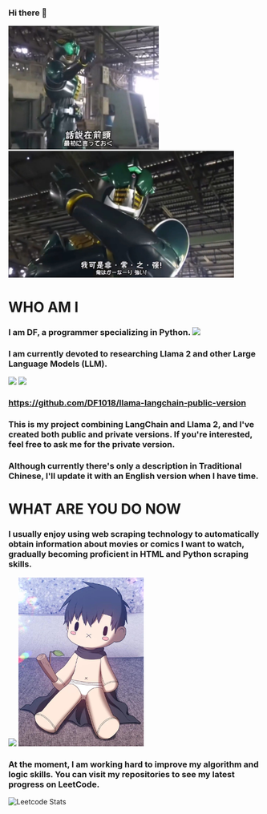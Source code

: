 ### Hi there 👋
<img src="https://github.com/DF1018/DF1018/blob/main/photo/VS--Zeronosbilibili-0%E2%80%9931%E2%80%9D.jpg" width="300"><img src="https://github.com/DF1018/DF1018/blob/main/photo/VS--Zeronosbilibili-0%E2%80%9934%E2%80%9D.jpg" width="450">

# WHO AM I 
### I am DF, a programmer specializing in Python. <img src="https://upload.wikimedia.org/wikipedia/commons/thumb/c/c3/Python-logo-notext.svg/800px-Python-logo-notext.svg.png" width="25">
### I am currently devoted to researching Llama 2 and other Large Language Models (LLM).
<img src="https://meetcody.ai/wp-content/webp-express/webp-images/doc-root/wp-content/uploads/2023/07/LlamaCover-1-1151x648.png.webp" width="100"> <img src="https://thumbs.dreamstime.com/b/vector-icon-large-language-model-advanced-text-generation-ai-editable-stroke-280268673.jpg" width="100">
### https://github.com/DF1018/llama-langchain-public-version
### This is my project combining LangChain and Llama 2, and I've created both public and private versions. If you're interested, feel free to ask me for the private version.
### Although currently there's only a description in Traditional Chinese, I'll update it with an English version when I have time.

# WHAT ARE YOU DO NOW
### I usually enjoy using web scraping technology to automatically obtain information about movies or comics I want to watch, gradually becoming proficient in HTML and Python scraping skills.
<img src="https://www.webharvy.com/images/web%20scraping.png" width="400"> <img src="https://github.com/DF1018/DF1018/blob/main/photo/Screenshot_20230908-194051_Lemur_Browser.jpg" width="250">

### At the moment, I am working hard to improve my algorithm and logic skills. You can visit my repositories to see my latest progress on LeetCode.
![Leetcode Stats](https://leetcard.jacoblin.cool/DF1018?theme=dark&font=Metal&ext=activity)

